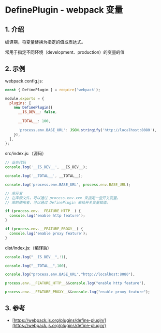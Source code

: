<!--#region
@author 吴钦飞
@email wuqinfei@qq.com
@create date 2024-02-01 11:50:06
@modify date 2024-02-01 15:20:42
@desc [description]
#endregion-->


# DefinePlugin - webpack 变量

## 1. 介绍

编译期，将变量替换为指定的值或表达式。

常用于指定不同环境（development、production）的变量的值

## 2. 示例

webpack.config.js:

```js
const { DefinePlugin } = require('webpack');

module.exports = {
  plugins: [
    new DefinePlugin({
      __IS_DEV__: false,
      
      __TOTAL__: 100,
      
      'process.env.BASE_URL': JSON.stringify('http://localhost:8080'),
    }),
  ],
};
```

src/index.js:（源码）

```js
// 业务代码
console.log('__IS_DEV__', __IS_DEV__);

console.log('__TOTAL__', __TOTAL__);

console.log('process.env.BASE_URL', process.env.BASE_URL);

// 库开发
// 在库源文件，可以通过 process.env.xxx 来指定一些开关变量，
// 库的使用者，可以通过 DefinePlugin 来给开关变量赋值。

if (process.env.__FEATURE_HTTP__) {
  console.log('enable http feature');
}

if (process.env.__FEATURE_PROXY__) {
  console.log('enable proxy feature');
}
```

dist/index.js:（编译后）

```js
console.log("__IS_DEV__",!1),

console.log("__TOTAL__",100),

console.log("process.env.BASE_URL","http://localhost:8080"),

process.env.__FEATURE_HTTP__&&console.log("enable http feature"),

process.env.__FEATURE_PROXY__&&console.log("enable proxy feature");
```

## 3. 参考

* [https://webpack.js.org/plugins/define-plugin/](https://webpack.js.org/plugins/define-plugin/)